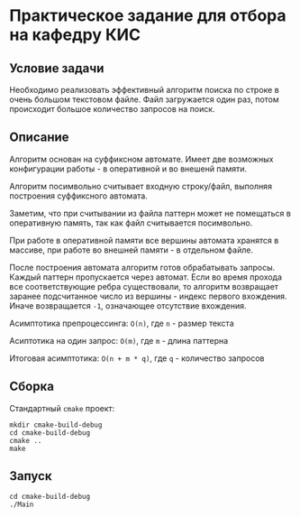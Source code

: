 # Практическое задание для отбора на кафедру КИС

## Условие задачи

Необходимо реализовать эффективный алгоритм поиска по строке в очень большом текстовом файле. 
Файл загружается один раз, потом происходит большое количество запросов на поиск.

## Описание

Алгоритм основан на суффиксном автомате. 
Имеет две возможных конфигурации работы - в оперативной и во внешенй памяти.

Алгоритм посимвольно считывает входную строку/файл, выполняя построения суффиксного автомата.

Заметим, что при считывании из файла паттерн может не помещаться в оперативную память, так как файл считывается посимвольно.

При работе в оперативной памяти все вершины автомата хранятся в массиве, при работе во внешней памяти - в отдельном файле.

После построения автомата алгоритм готов обрабатывать запросы. 
Каждый паттерн пропускается через автомат. 
Если во время прохода все соответствующие ребра существовали, то алгоритм возвращает заранее подсчитанное число из вершины - индекс первого вхождения.
Иначе возвращается `-1`, означающее отсутствие вхождения. 

Асимптотика препроцессинга: `O(n)`, где `n` - размер текста

Асиптотика на один запрос: `O(m)`, где `m` - длина паттерна

Итоговая асимптотика: `O(n + m * q)`, где `q` - количество запросов

## Сборка

Стандартный `cmake` проект:

```
mkdir cmake-build-debug
cd cmake-build-debug
cmake ..
make
```

## Запуск

```
cd cmake-build-debug
./Main
```

